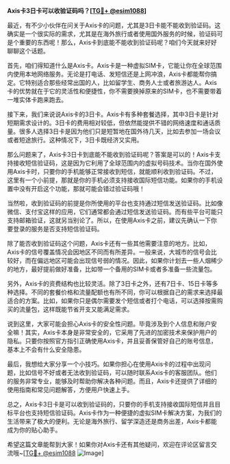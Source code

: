 **Axis卡3日卡可以收验证码吗？[[TG💪+ @esim1088](https://t.me/s/esim1088)]**

最近，有不少小伙伴在问关于Axis卡的问题，尤其是3日卡能不能收到验证码。这确实是一个很实际的需求，尤其是在海外旅行或者使用国外服务的时候，验证码可是个重要的东西呢！那么，Axis卡到底能不能收到验证码呢？咱们今天就来好好聊聊这个话题。

首先，咱们得知道什么是Axis卡。Axis卡是一种虚拟SIM卡，它能让你在全球范围内使用本地网络服务。无论是打电话、发短信还是上网冲浪，Axis卡都能帮你搞定。它特别适合那些经常出国的人，比如留学生、商务人士或者旅游达人。Axis卡的优势就在于它的灵活性和便捷性，你不需要换掉原来的SIM卡，也不需要带着一堆实体卡跑来跑去。

接下来，我们来说说Axis卡的3日卡。Axis卡有多种套餐选择，其中3日卡是针对短期需求设计的。3日卡的费用相对较低，但依然能提供不错的网络速度和通话质量。很多人选择3日卡是因为他们只是短暂地在国外待几天，比如去参加一场会议或者短途旅行。这种情况下，3日卡既经济又实用。

那么问题来了，Axis卡3日卡到底能不能收到验证码呢？答案是可以的！Axis卡支持接收短信验证码，这是因为它利用了全球范围内的虚拟号码技术。当你在国外使用Axis卡时，只要你的手机能够正常接收到短信，就能顺利收到验证码。不过，这里有一个小前提，那就是你的手机必须支持接收国际短信功能。如果你的手机设置中没有开启这个功能，那就可能会错过验证码哦！

当然啦，收到验证码的前提是你所使用的平台也支持通过短信发送验证码。比如像微信、支付宝这样的应用，它们通常都会通过短信发送验证码。而有些平台可能只支持邮箱验证，这就另当别论了。所以，在使用Axis卡之前，建议先确认一下你要登录的服务是否支持短信验证码。

除了能否收到验证码这个问题，Axis卡还有一些其他需要注意的地方。比如，Axis卡的信号覆盖情况会因地区不同而有所差异。一般来说，大城市的信号会比较好，而在偏远地区可能会出现信号弱的情况。因此，如果你计划去一些人烟稀少的地方，最好提前做好准备，比如带一个备用的SIM卡或者多准备一些流量包。

另外，Axis卡的资费结构也比较灵活。除了3日卡之外，还有7日卡、15日卡等多种选择。不同的套餐价格和流量配额也有所不同，你可以根据自己的需求来选择最适合的方案。比如，如果你只是偶尔需要发个短信或者打个电话，可以选择按需购买的流量包，这样既能节省开支又能满足需求。

说到这里，大家可能会担心Axis卡的安全性问题。毕竟涉及到个人信息和账户安全嘛！其实，Axis卡本身是非常安全的，它采用了先进的加密技术来保护用户的隐私。只要你按照官方指引正确使用Axis卡，并且妥善保管好自己的账号信息，基本上不会有什么安全隐患。

最后，我想给大家分享一个小技巧。如果你担心在使用Axis卡的过程中出现问题，比如信号不好或者无法收到验证码，可以随时联系Axis卡的客服团队。他们的服务非常专业，能够及时帮助你解决各种问题。而且，Axis卡还提供了详细的使用指南和常见问题解答，方便用户快速上手。

总之，Axis卡3日卡是可以收到验证码的，只要你的手机支持接收国际短信并且目标平台也支持短信验证码。Axis卡作为一种便捷的虚拟SIM卡解决方案，为我们的生活带来了极大的便利。无论是海外旅行、留学深造还是商务出差，Axis卡都能成为你的贴心助手。

希望这篇文章能帮到大家！如果你对Axis卡还有其他疑问，欢迎在评论区留言交流哦~[[TG💪+ @esim1088](https://t.me/s/esim1088) ![Image](https://i.postimg.cc/4NQfJmqS/Snipaste-2025-05-13-00-14-12.png)]